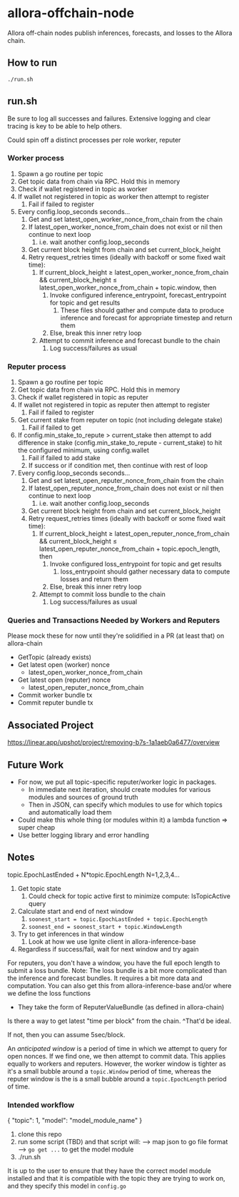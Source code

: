 # allora-offchain-node
Allora off-chain nodes publish inferences, forecasts, and losses to the Allora chain.

## How to run

```shell
./run.sh
```

## run.sh

Be sure to log all successes and failures. Extensive logging and clear tracing is key to be able to help others.

Could spin off a distinct processes per role worker, reputer

### Worker process

1. Spawn a go routine per topic
2. Get topic data from chain via RPC. Hold this in memory
3. Check if wallet registered in topic as worker
4. If wallet not registered in topic as worker then attempt to register
   1. Fail if failed to register
5. Every config.loop_seconds seconds…
   1. Get and set latest_open_worker_nonce_from_chain from the chain
   2. If latest_open_worker_nonce_from_chain does not exist or nil then continue to next loop
      1. i.e. wait another config.loop_seconds
   3. Get current block height from chain and set current_block_height
   4. Retry request_retries times (ideally with backoff or some fixed wait time):
      1. If current_block_height ≥ latest_open_worker_nonce_from_chain && current_block_height ≤ latest_open_worker_nonce_from_chain + topic.window, then
         1. Invoke configured inference_entrypoint, forecast_entrypoint for topic and get results
            1. These files should gather and compute data to produce inference and forecast for appropriate timestep and return them
         2. Else, break this inner retry loop
      2. Attempt to commit inference and forecast bundle to the chain
         1. Log success/failures as usual

### Reputer process

1. Spawn a go routine per topic
2. Get topic data from chain via RPC. Hold this in memory
3. Check if wallet registered in topic as reputer
4. If wallet not registered in topic as reputer then attempt to register
   1. Fail if failed to register
5. Get current stake from reputer on topic (not including delegate stake)
   1. Fail if failed to get
6. If config.min_stake_to_repute > current_stake then attempt to add difference in stake (config.min_stake_to_repute - current_stake) to hit the configured minimum, using config.wallet
   1. Fail if failed to add stake
   2. If success or if condition met, then continue with rest of loop
7. Every config.loop_seconds seconds…
   1. Get and set latest_open_reputer_nonce_from_chain from the chain
   2. If latest_open_reputer_nonce_from_chain does not exist or nil then continue to next loop
      1. i.e. wait another config.loop_seconds
   3. Get current block height from chain and set current_block_height
   4. Retry request_retries times (ideally with backoff or some fixed wait time):
      1. If current_block_height ≥ latest_open_reputer_nonce_from_chain && current_block_height ≤ latest_open_reputer_nonce_from_chain + topic.epoch_length, then
         1. Invoke configured loss_entrypoint for topic and get results
            1. loss_entrypoint should gather necessary data to compute losses and return them
         2. Else, break this inner retry loop
      2. Attempt to commit loss bundle to the chain
         1. Log success/failures as usual

### Queries and Transactions Needed by Workers and Reputers

Please mock these for now until they're solidified in a PR (at least that) on allora-chain

* GetTopic (already exists)
* Get latest open (worker) nonce
   * latest_open_worker_nonce_from_chain
* Get latest open (reputer) nonce
   * latest_open_reputer_nonce_from_chain
* Commit worker bundle tx
* Commit reputer bundle tx

## Associated Project

https://linear.app/upshot/project/removing-b7s-1a1aeb0a6477/overview

## Future Work

* For now, we put all topic-specific reputer/worker logic in packages.
   * In immediate next iteration, should create modules for various modules and sources of ground truth
   * Then in JSON, can specify which modules to use for which topics and automatically load them
* Could make this whole thing (or modules within it) a lambda function => super cheap
* Use better logging library and error handling

## Notes

topic.EpochLastEnded + N*topic.EpochLength
N=1,2,3,4...

1. Get topic state
	1. Could check for topic active first to minimize compute: IsTopicActive query
2. Calculate start and end of next window
	1. `soonest_start = topic.EpochLastEnded + topic.EpochLength`
	2. `soonest_end = soonest_start + topic.WindowLength`
3. Try to get inferences in that window
	1. Look at how we use Ignite client in allora-inference-base
4. Regardless if success/fail, wait for next window and try again

For reputers, you don't have a window, you have the full epoch length to submit a loss bundle.
Note: The loss bundle is a bit more complicated than the inference and forecast bundles. It requires a bit more data and computation. You can also get this from allora-inference-base and/or where we define the loss functions
   * They take the form of ReputerValueBundle (as defined in allora-chain)

Is there a way to get latest "time per block" from the chain.
^That'd be ideal.

If not, then you can assume 5sec/block.

An *anticipated window* is a period of time in which we attempt to query for open nonces. If we find one, we then attempt to commit data. This applies equally to workers and reputers. However, the worker window is tighter as it's a small bubble around a `topic.Window` period of time, whereas the reputer window is the is a small bubble around a `topic.EpochLength` period of time.

### Intended workflow

{
  "topic": 1,
  "model": "model_module_name"
}

1. clone this repo
2. run some script (TBD) and that script will:
--> map json to go file format
--> `go get ...` to get the model module
3. ./run.sh

It is up to the user to ensure that they have the correct model module installed and that it is compatible with the topic they are trying to work on, and they specify this model in `config.go`

